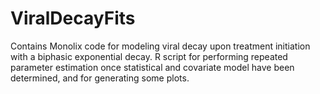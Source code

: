# ViralDecayFits

Contains Monolix code for modeling viral decay upon treatment initiation with a biphasic exponential decay. R script for performing repeated parameter estimation once statistical and covariate model have been determined, and for generating some plots.
